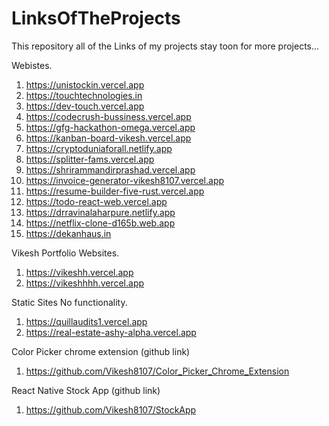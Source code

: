 # LinksOfTheProjects
This repository all of the Links of my projects
stay toon for more projects...

Webistes.

1. https://unistockin.vercel.app 
2. https://touchtechnologies.in
3. https://dev-touch.vercel.app
4. https://codecrush-bussiness.vercel.app
5. https://gfg-hackathon-omega.vercel.app
6. https://kanban-board-vikesh.vercel.app
7. https://cryptoduniaforall.netlify.app
8. https://splitter-fams.vercel.app
9. https://shrirammandirprashad.vercel.app
10. https://invoice-generator-vikesh8107.vercel.app
11. https://resume-builder-five-rust.vercel.app
12. https://todo-react-web.vercel.app
13. https://drravinalaharpure.netlify.app
14. https://netflix-clone-d165b.web.app
15. https://dekanhaus.in

Vikesh Portfolio Websites.

1. https://vikeshh.vercel.app
2. https://vikeshhhh.vercel.app

Static Sites No functionality.

1. https://quillaudits1.vercel.app
2. https://real-estate-ashy-alpha.vercel.app

Color Picker chrome extension (github link)

1. https://github.com/Vikesh8107/Color_Picker_Chrome_Extension

React Native Stock App (github link)

1. https://github.com/Vikesh8107/StockApp



  

